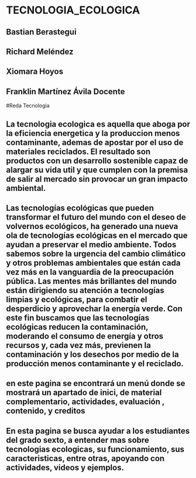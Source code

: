 # TECNOLOGIA_ECOLOGICA
## Bastian Berastegui
## Richard Meléndez 
## Xiomara Hoyos
## Franklin Martínez Ávila Docente
#Reda Tecnologia
##   La tecnologia ecologica es aquella que aboga por la eficiencia energetica y la produccion menos contaminante, ademas de apostar por el uso de materiales reciclados. El resultado son productos con un desarrollo sostenible capaz de alargar su vida util y que cumplen con la premisa de salir  al mercado sin provocar un gran impacto ambiental.
## Las tecnologías ecológicas que pueden transformar el futuro del mundo con el deseo de volvernos ecológicos, ha generado una nueva ola de tecnologías ecológicas en el mercado que ayudan a preservar el medio ambiente. Todos sabemos sobre la urgencia del cambio climático y otros problemas ambientales que están cada vez más en la vanguardia de la preocupación pública. Las mentes más brillantes del mundo están dirigiendo su atención a tecnologías limpias y ecológicas, para combatir el desperdicio y aprovechar la energía verde. Con este fin buscamos que las tecnologías ecológicas reducen la contaminación, moderando el consumo de energía y otros recursos y, cada vez más, previenen la contaminación y los desechos por medio de la producción menos contaminante y el reciclado.
##  en este pagina  se encontrará un menú  donde se mostrará  un apartado de inici, de material complementario, actividades, evaluación , contenido, y  creditos
## En esta pagina se busca ayudar a los estudiantes del grado sexto, a entender mas sobre tecnologias ecologicas, su funcionamiento, sus caracteristicas, entre otras, apoyando con actividades, videos y ejemplos.
